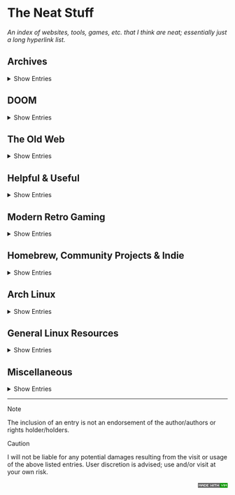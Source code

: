 # The Neat Stuff
_An index of websites, tools, games, etc. that I think are neat; essentially just a long hyperlink list._


## Archives
<details>
<summary>Show Entries</summary>

### Miscellaneous

- [Internet Archive](https://archive.org/)

- [DiscMaster](https://discmaster.textfiles.com/)

- [The Mutopia Project](https://www.mutopiaproject.org/)

- [WinWorld](https://winworldpc.com/home)

- [The Web Gallery of Art](https://www.wga.hu/)

### Literature

- [Project Gutenberg](https://www.gutenberg.org/)

  - [Castellio](https://castellio.de/)
    - German UI only

- [E-LIS](http://eprints.rclis.org/)

- [HAL](https://hal.science/)

### Gaming

- [The Hidden Palace](https://hiddenpalace.org/Main_Page)

- [The Cutting Room Floor](https://tcrf.net/The_Cutting_Room_Floor)

- [GameBrew](https://www.gamebrew.org/wiki/Main_Page)

- [DOS Games Archive](https://www.dosgamesarchive.com/)

- [Out of Print Archive](https://www.outofprintarchive.com/)

- [RGB Classic Games](https://www.classicdosgames.com/)

- [Open Source Game Clones](https://osgameclones.com/)

- [replacementdocs](http://www.replacementdocs.com/)

### European Archives

- [Narodowe Archiwum Cyfrowe](https://www.nac.gov.pl/)
  - Polish (English available)

- [Bundesarchiv](https://www.bundesarchiv.de/DE/Navigation/Home/home.html)
  - German (English available)

- [Národní Archiv](https://www.nacr.cz/)
  - Czech (English available)

- [Historical Archives of the EU](https://www.eui.eu/en/academic-units/historical-archives-of-the-european-union)

- [Europeana](https://www.europeana.eu/)

- [Europe PMC](https://europepmc.org/)

- [European Genome-phenome Archive](https://ega-archive.org/)

</details>

## DOOM
<details>
<summary>Show Entries</summary>

### Resources

- [Doomworld/idgames](https://www.doomworld.com/idgames/)

- [Doom Speed Demo Archive](https://dsdarchive.com/)

- [Freedoom](https://freedoom.github.io/)

- [The Doom Wiki](https://doomwiki.org/wiki/Entryway)

### Special Source-Ports

- [Doom 64 EX+](https://github.com/atsb/Doom64EX-Plus)
  - A sourceport of Doom 64 for PC

- [PsyDoom](https://github.com/BodbDearg/PsyDoom)
  - A backport of PSX Doom to PC

- [Phoenix DOOM](https://github.com/BodbDearg/phoenix_doom)
  - A backport of 3DO Doom to PC

- [CRY](https://github.com/JNechaevsky/CRY)
  - A recreation of Jaguar Doom for PC

- [GBADoom](https://github.com/doomhack/GBADoom)
  - PrBoom on the GBA

- [Doom8088](https://github.com/FrenkelS/Doom8088)
  - Doom for 16-bit DOS computers

- [STDOOM](https://github.com/indyjo/STDOOM)
  - Doom for the Atari ST

- [DOOM-ASCII](https://github.com/wojciech-graj/doom-ascii)
  - Doom for the Terminal

### Map & Mod Tools

- [SLADE](https://slade.mancubus.net/)

- [WhackEd4](https://www.teamhellspawn.com/exl/whacked4/)

- [DeuTex](https://github.com/Doom-Utils/deutex)

- [WadFusion](https://github.com/Owlet7/wadfusion)

- [Doom Writer](https://zandronum.com/forum/viewtopic.php?t=4670#p63390)
  - Forum download page

- [Doom Text Generator](https://c.eev.ee/doom-text-generator/)
  - Web based editor

</details>

## The Old Web
<details>
<summary>Show Entries</summary>

### Active web Collections

- [Wiby](https://wiby.me/)

- [404PageFound](https://www.404pagefound.com/)

- [OldWeb.Today](https://oldweb.today/)

### Archives

- [Wayback Machine](https://web.archive.org/)

- [Protoweb](https://protoweb.org/)

- [Web Design Museum](https://www.webdesignmuseum.org/)

</details>

## Helpful & Useful
<details>
<summary>Show Entries</summary>

### Cybersecurity & Clean Web

- [The No More Ransom Project](https://www.nomoreransom.org/)

- [Have I Been Pwned?](https://haveibeenpwned.com/)

- [IP/DNS Detect](https://ipleak.net/)

- [ClamAV](https://www.clamav.net/)

- [uBlock Origin](https://github.com/gorhill/uBlock)

- [1Hosts](https://github.com/badmojr/1Hosts)

- [Quad9](https://quad9.net/)

- [Sefinek's Blocklist Collection](https://github.com/sefinek/Sefinek-Blocklist-Collection)

- [Pi-hole](https://pi-hole.net/)

- [Huge AI Blocklist](https://github.com/laylavish/uBlockOrigin-HUGE-AI-Blocklist)

- [NoScript Security Suite](https://noscript.net/)

### Miscellaneous

- [OpenStreetMap](https://www.openstreetmap.org/)

- [ToS;DR](https://tosdr.org/)

- [ValiDrive](https://www.grc.com/ValiDrive.htm)

- [QuickHash-GUI](https://www.quickhash-gui.org/)

- [The Art of Command Line](https://github.com/jlevy/the-art-of-command-line)

- [Are We Anti-Cheat Yet?](https://areweanticheatyet.com/)

- [Open RSS](https://openrss.org/)

- [European Alternatives](https://european-alternatives.eu/alternatives-to)

- [Made O'Meter](https://madeometer.com/)

- [Dark Visitors](https://darkvisitors.com/)

- [yabridge](https://github.com/robbert-vdh/yabridge)

- [Buy European](https://buy-european.net/)

- [Anubis](https://github.com/TecharoHQ/anubis)

- [AlternativeTo](https://alternativeto.net/)

- [Hiren's BootCD](https://www.hirensbootcd.org/)

- [Ventoy](https://www.ventoy.net/en/index.html)

</details>

## Modern Retro Gaming
<details>
<summary>Show Entries</summary>

### Emulators & Interpreters
#### Multi Emus & Interpreters

- [ScummVM](https://www.scummvm.org/)

- [DREAMM](https://aarongiles.com/dreamm/)

- [Retroarch](https://retroarch.com/)

- [Mednafen](https://mednafen.github.io/)

- [Mesen2](https://github.com/SourMesen/Mesen2)

- [Supermodel](https://github.com/trzy/Supermodel)

- [MAME](https://www.mamedev.org/)

- [Atari800](https://github.com/atari800/atari800)

- [higan](https://github.com/higan-emu/higan)

- [Kega Fusion](https://kega-fusion.com/)

- [jgenesis](https://github.com/jsgroth/jgenesis)

- [ares](https://github.com/ares-emulator/ares)

#### Home Computers

- [DOSBox](https://www.dosbox.com/)

- [DOSBox-X](https://dosbox-x.com/)
  - Fork with flexibility focus

- [DOSBox Staging](https://www.dosbox-staging.org/)
  - Unofficial continuation

- [PCem](https://pcem-emulator.co.uk/)

- [VirtualXT](https://github.com/andreas-jonsson/virtualxt)

- [Fuse](https://fuse-emulator.sourceforge.net/)

- [86Box](https://86box.net/)

- [QEMU](https://www.qemu.org/)

  - [QtEmu](https://gitlab.com/qtemu/gui)

- [openMSX](https://github.com/openMSX/openMSX)

- [Tsugaru](https://github.com/captainys/TOWNSEMU)

- [VICE](https://vice-emu.sourceforge.io/)

- [X-Emulators](https://github.com/lgblgblgb/xemu)

- [Mini vMac](https://www.gryphel.com/c/minivmac/)

- [Amiberry](https://github.com/BlitterStudio/amiberry)

#### Consoles
##### 1-3. Generation

- [Mesen](https://github.com/SourMesen/Mesen)

- [Stella](https://github.com/stella-emu/stella)

##### 4. Generation

- [Mesen-S](https://github.com/SourMesen/Mesen-S)

- [Genesis Plus GX](https://github.com/ekeeke/Genesis-Plus-GX)

##### 5. Generation

- [DuckStation](https://www.duckstation.org/)

- [Mupen64Plus](https://github.com/mupen64plus/mupen64plus-core)
  - [Rosalie's Mupen GUI](https://github.com/Rosalie241/RMG)

- [simple64](https://github.com/simple64/simple64)

- [DaedalusX64](https://github.com/DaedalusX64/daedalus)

##### 6-7. Generation

- [PCSX2](https://pcsx2.net/)

- [Dolphin](https://dolphin-emu.org)

- [redream](https://redream.io/)

- [Xemu](https://github.com/xemu-project/xemu)

- [Xenia](https://github.com/xenia-project/xenia)

- [Cxbx-Reloaded](https://cxbx-reloaded.co.uk/)

- [RPCS3](https://rpcs3.net/)

- [Flycast](https://github.com/flyinghead/flycast)

##### Handheld

- [Visual Boy Advance - M](https://github.com/visualboyadvance-m/visualboyadvance-m)

- [PPSSPP](https://www.ppsspp.org/)

- [DeSmuME](https://github.com/TASEmulators/desmume)

- [melonDS](https://github.com/melonDS-emu/melonDS)

### Reimplementations, Ports & More

#### Shooter

- [QuakeSpasm](https://sourceforge.net/projects/quakespasm/)
  - [Ironwail](https://github.com/andrei-drexler/ironwail)
  - [vkQuake](https://github.com/Novum/vkQuake)

- [Yamagi Quake II](https://www.yamagi.org/quake2/)
  - [Yamagi Quake II Remaster](https://github.com/yquake2/yquake2remaster)

- [Raze](https://raze.zdoom.org/about)

- [iortcw](https://github.com/iortcw/iortcw)

- [ET: Legacy](https://github.com/etlegacy/etlegacy)

- [The Force Engine](https://theforceengine.github.io/)

- [Taradino](https://github.com/fabiangreffrath/taradino)

- [C-Dogs SDL](https://github.com/cxong/cdogs-sdl)

- [ECWolf](https://maniacsvault.net/ecwolf/)
  - [ECWolf source code](https://bitbucket.org/ecwolf/ecwolf/src/master/)

- [BStone](https://github.com/bibendovsky/bstone)

- [SeriousSamClassic](https://github.com/tx00100xt/SeriousSamClassic)
  - [SeriousSamClassic-VK](https://github.com/tx00100xt/SeriousSamClassic-VK)

- [Xash3D](https://github.com/FWGS/xash3d-fwgs)

- [OpenTyrian](https://github.com/opentyrian/opentyrian)

- [Open Fodder](https://github.com/OpenFodder/openfodder)

- [Perfect Dark Decompilation](https://gitlab.com/ryandwyer/perfect-dark)

- [OpenJK](https://github.com/JACoders/OpenJK)

- [Avara](https://github.com/avaraline/Avara)

- [DXX-Rebirth](https://www.dxx-rebirth.com/)

- [mgs_reversing](https://github.com/FoxdieTeam/mgs_reversing)

- [Mighty Mike](https://github.com/jorio/MightyMike)

- [SDL Sopwith](https://github.com/fragglet/sdl-sopwith)

- [Taisei Project](https://github.com/taisei-project/taisei)

- [OldUnreal](https://oldunreal.com/)

- [sf64](https://github.com/sonicdcer/sf64)

#### Adventure

- [OpenLara](https://github.com/XProger/OpenLara)

- [TRX](https://github.com/LostArtefacts/TRX)

- [Zelda 64: Recompiled](https://github.com/Zelda64Recomp/Zelda64Recomp)

- [OpenRW](https://openrw.org/)

- [The Great Escape](https://github.com/dpt/The-Great-Escape-in-C)

- [FROTZ](https://gitlab.com/DavidGriffith/frotz)

#### RPG

- [DevilutionX](https://github.com/diasurgical/devilutionX)

- [OpenMW](https://openmw.org/)

- [Daggerfall Unity](https://github.com/Interkarma/daggerfall-unity)

- [OpenTESArena](https://github.com/afritz1/OpenTESArena)

- [Paper Mario Decompilation](https://github.com/pmret/papermario)

- [Angband](https://github.com/angband/angband)

- [Ambermoon.net](https://github.com/Pyrdacor/Ambermoon.net)

- [Exult](https://github.com/exult/exult)

- [FFNx](https://github.com/julianxhokaxhiu/FFNx)

#### Platformer

- [Rigel Engine](https://github.com/lethal-guitar/RigelEngine)

- [Jazz² Resurrection](https://deat.tk/jazz2/)

- [Symphony of the Night Decompilation](https://github.com/Xeeynamo/sotn-decomp)

- [Omnispeak](https://github.com/sulix/omnispeak)

- [sm64](https://github.com/n64decomp/sm64)

- [SDLPoP](https://github.com/NagyD/SDLPoP)

#### Driving

- [Dethrace](https://github.com/dethrace-labs/dethrace)

- [NFSIISE](https://github.com/zaps166/NFSIISE)

- [Mario Kart 64 Decompilation](https://github.com/n64decomp/mk64)

- [Dreerally](https://github.com/enriquesomolinos/DreeRally)

#### Strategy

- [OpenRA](https://www.openra.net/)

- [KeeperFX](https://keeperfx.net/)

- [CorsixTH](https://corsixth.com/)

- [OpenTTD](https://github.com/OpenTTD/OpenTTD)

- [Return To The Roots](https://github.com/Return-To-The-Roots/s25client)

- [OpenXcom](https://github.com/OpenXcom/OpenXcom)

- [swars](https://github.com/swfans/swars)

- [Dune Legacy](https://dunelegacy.sourceforge.net/website/)

#### Fighter

- [OpenBOR](https://github.com/DCurrent/openbor)

- [Barbarian](http://barbarian.1987.free.fr/indexEN.htm)

#### Miscellaneous

- [SpaceCadetPinball](https://github.com/k4zmu2a/SpaceCadetPinball)

#### Utilities, QOL & Enhancement

- [dgVoodoo2](https://github.com/dege-diosg/dgVoodoo2)

- [SilentPatch](https://cookieplmonster.github.io/silentpatch/)

- [WidescreenFixesPack](https://thirteenag.github.io/wfp)

- [Project2DFX](https://github.com/ThirteenAG/III.VC.SA.IV.Project2DFX)

- [VTMB: The Unofficial Patch](https://www.moddb.com/mods/vtmb-unofficial-patch)

- [OutRun2006Tweaks](https://github.com/emoose/OutRun2006Tweaks)

- [Grim Fandango Remastered HD](https://hexagon.codes/grimhd)

#### Modifier Tools

- [RomPatcher.js](https://github.com/marcrobledo/RomPatcher.js/)

</details>

## Homebrew, Community Projects & Indie
<details>
<summary>Show Entries</summary>

### Software
#### Tools/Data

- [LetterBomb - HackMii](https://please.hackmii.com/)

- [sodium64](https://github.com/Hydr8gon/sodium64)

- [LÖVE](https://love2d.org/)

- [Neon64 2.0](https://github.com/hcs64/neon64v2)

- [nds-bootstrap](https://github.com/DS-Homebrew/nds-bootstrap)

- [Swiss](https://github.com/emukidid/swiss-gc)

- [Open ROMs](https://github.com/MEGA65/open-roms)

#### Games

- [Famidash](https://github.com/famidash/famidash)

- [LibreQuake](https://github.com/MissLavender-LQ/LibreQuake)

- [Retro Flight Simulator](https://github.com/ruben3d/retroflightsim)

- [Rex Run](https://github.com/elseyf/rex-run-gb)

- [Celeste Classic GBA](https://github.com/JeffRuLz/Celeste-Classic-GBA/)

- [Ryuthela](https://tboddy.itch.io/ryuthela)

- [Flappy Bird for N64](https://github.com/meeq/FlappyBird-N64)

- [Dottie dreads nought](https://goldlocke.itch.io/dottie-dreads-nought)

- [Mario Builder 64](https://github.com/rovertronic/Mario-Builder-64)

#### Web Pages

- [ROMhacking.net](https://www.romhacking.net)

- [RomHack Plaza [Formerly RHDO]](https://romhackplaza.org/)

- [AGS (Game Search)](https://www.adventuregamestudio.co.uk/site/games/search/)

- [GameBanana](https://gamebanana.com/)

</details>

## Arch Linux
<details>
<summary>Show Entries</summary>

- [Arch Linux Homepage](https://archlinux.org/)

- [Chaotic AUR](https://aur.chaotic.cx/)

- [Arch Linux Historical Archive](https://archive.org/details/archlinuxarchive)

- [Pacman Mirrorlist Generator](https://archlinux.org/mirrorlist/)

</details>

## General Linux Resources
<details>
<summary>Show Entries</summary>

- [DistroSea](https://distrosea.com/)

- [Distro Chooser](https://distrochooser.de/)

- [Linux From Scratch](https://lfs.sourceforge.net/)

- [AppImage](https://appimage.org/)

- [Flathub](https://flathub.org/)

- [WineHQ](https://www.winehq.org/)

- [ProtonDB](https://www.protondb.com/)

- [All Things Linux](https://allthingslinux.org/)

- [It's FOSS](https://itsfoss.com/)

- [nixCraft](https://www.nixcraft.com/)

</details>

## Miscellaneous
<details>
<summary>Show Entries</summary>

### Web Pages

- [ASCII Theater](https://ascii.theater/)

- [Mastodon emojo list](https://emojos.in/)

- [Scalable Pixels](https://www.scalablepixels.com/)

- [Choose a license](https://choosealicense.com/)

- [OpenMIDIProject](https://openmidiproject.opal.ne.jp/index_en.html)

- [Cool Text](https://cooltext.com/)

### Software

- [The Santroller Platform](https://github.com/Santroller/Santroller)

- [Czkawka](https://github.com/qarmin/czkawka)

- [SyncTERM](https://syncterm.bbsdev.net/)
  - BBS client

- [cool-retro-term](https://github.com/Swordfish90/cool-retro-term)

- [MapSCII](https://github.com/rastapasta/mapscii)

- [yt-dlp](https://github.com/yt-dlp/yt-dlp)

- [gallery-dl](https://github.com/mikf/gallery-dl)

- [rusty-psn](https://github.com/RainbowCookie32/rusty-psn)

- [ntsc-rs](https://github.com/valadaptive/ntsc-rs)

- [Unhook YouTube](https://unhook.app/)

- [YouTube No Translation](https://youtube-no-translation.vercel.app/)

- [Bloopair](https://github.com/GaryOderNichts/Bloopair)

- [mt32-pi](https://github.com/dwhinham/mt32-pi)

- [mpv](https://mpv.io)

- [Tmux](https://github.com/tmux/tmux)

- [ASCIIQuarium](https://robobunny.com/projects/asciiquarium/html)

- [live-server](https://npmjs.com/package/live-server)

- [pipes.sh](https://github.com/pipeseroni/pipes.sh)

- [Vifm](https://github.com/vifm/vifm)

- [Schism Tracker](https://github.com/schismtracker/schismtracker)

- [Vim](https://www.vim.org/) / [Neovim](https://neovim.io/)

- [NVTOP](https://github.com/Syllo/nvtop)

- [CAVA](https://github.com/karlstav/cava)

- [Captain's Log](https://github.com/NikolaDucak/caps-log)

### Mobile Apps (Android)

- [Librera Reader](https://github.com/foobnix/LibreraReader)

- [Breezy Weather](https://github.com/breezy-weather/breezy-weather)

- [Organic Maps](https://git.omaps.dev/organicmaps/organicmaps)

- [Auxio](https://github.com/OxygenCobalt/Auxio)

- [Tuner](https://github.com/thetwom/Tuner)

- [F-Droid](https://f-droid.org/)

- [Aurora Store](https://gitlab.com/AuroraOSS/AuroraStore)

- [Fossify Suite](https://github.com/FossifyOrg)

- [Shizuku](https://shizuku.rikka.app/)

- [Canta](https://github.com/samolego/Canta)

- [microG](https://microg.org/)

- [Obtainium](https://obtainium.imranr.dev/)

- [ReVanced Manager](https://github.com/ReVanced/revanced-manager)

- [Currencies](https://github.com/sal0max/currencies)

- [Another notes app](https://github.com/maltaisn/another-notes-app/)

- [Termux](https://github.com/termux/termux-app)

- [ToS;DR App](https://github.com/tosdr/tosdr-android)

</details>
<hr>

> [!NOTE]
> The inclusion of an entry is not an endorsement of the author/authors or rights holder/holders.



> [!CAUTION]
> I will not be liable for any potential damages resulting from the visit or usage of the above listed entries.
> User discretion is advised; use and/or visit at your own risk.

<p align="right"><img src="./badge.png"></p>
